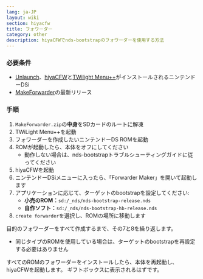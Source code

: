 ```yaml
---
lang: ja-JP
layout: wiki
section: hiyacfw
title: フォワーダー
category: other
description: hiyaCFWでnds-bootstrapのフォワーダーを使用する方法
---
```


### 必要条件
- [Unlaunch](https://dsi.cfw.guide/installing-unlaunch)、[hiyaCFW](installing)と[TWilight Menu++](/twilightmenu/installing-dsi)がインストールされるニンテンドーDSi
- [MakeForwarder](https://github.com/Ta180m/Make-Forwarder-Dsi/releases)の最新リリース

### 手順
1. `MakeForwarder.zip`の**中身**をSDカードのルートに解凍
1. TWiLight Menu++を起動
1. フォワーダーを作成したいニンテンドーDS ROMを起動
1. ROMが起動したら、本体をオフにしてください
   - 動作しない場合は、nds-bootstrapトラブルシューティングガイドに従ってください
1. hiyaCFWを起動
1. ニンテンドーDSiメニューに入ったら、「Forwarder Maker」を開いて起動します
1. アプリケーションに応じて、ターゲットのbootstrapを設定してください:
   - **小売のROM：**`sd:/_nds/nds-bootstrap-release.nds`
   - **自作ソフト：**`sd:/_nds/nds-bootstrap-hb-release.nds`
1. `create forwarder`を選択し、ROMの場所に移動します

目的のフォワーダーをすべて作成するまで、その7と8を繰り返します。
- 同じタイプのROMを使用している場合は、ターゲットのbootstrapを再設定する必要はありません

すべてのROMのフォワーダーをインストールしたら、本体を再起動し、hiyaCFWを起動します。 ギフトボックスに表示されるはずです。
